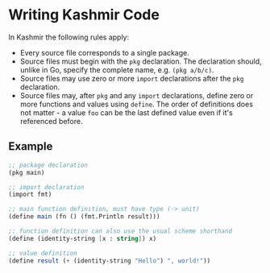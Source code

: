 # Writing Kashmir Code

In Kashmir the following rules apply:

* Every source file corresponds to a single package.
* Source files must begin with the `pkg` declaration. The declaration should,
  unlike in Go, specify the complete name, e.g. `(pkg a/b/c)`.
* Source files may use zero or more `import` declarations after the `pkg`
  declaration.
* Source files may, after `pkg` and any `import` declarations, define
  zero or more functions and values using `define`. The order of
  definitions does not matter - a value `foo` can be the last defined
  value even if it's referenced before.

## Example

```scheme
;; package declaration
(pkg main)

;; import declaration
(import fmt)

;; main function definition, must have type (-> unit)
(define main (fn () (fmt.Println result)))

;; function definition can also use the usual scheme shorthand
(define (identity-string [x : string]) x)

;; value definition
(define result (+ (identity-string "Hello") ", world!"))
```

